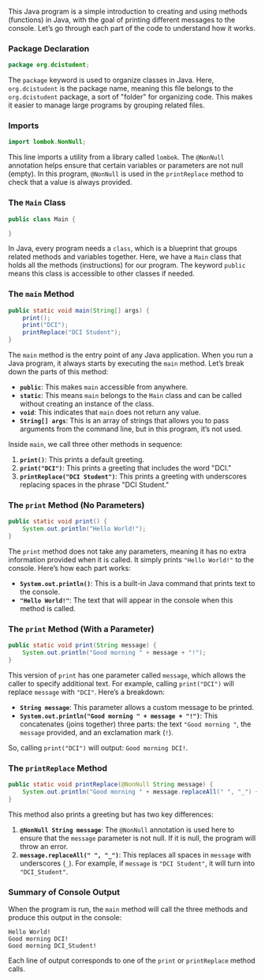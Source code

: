 This Java program is a simple introduction to creating and using methods (functions) in Java, with the goal of printing different messages to the console. Let’s go through each part of the code to understand how it works.

### Package Declaration

```java
package org.dcistudent;
```

The `package` keyword is used to organize classes in Java. Here, `org.dcistudent` is the package name, meaning this file belongs to the `org.dcistudent` package, a sort of "folder" for organizing code. This makes it easier to manage large programs by grouping related files.

### Imports

```java
import lombok.NonNull;
```

This line imports a utility from a library called `lombok`. The `@NonNull` annotation helps ensure that certain variables or parameters are not null (empty). In this program, `@NonNull` is used in the `printReplace` method to check that a value is always provided.

### The `Main` Class

```java
public class Main {

}
```

In Java, every program needs a `class`, which is a blueprint that groups related methods and variables together. Here, we have a `Main` class that holds all the methods (instructions) for our program. The keyword `public` means this class is accessible to other classes if needed.

### The `main` Method

```java
public static void main(String[] args) {
    print();
    print("DCI");
    printReplace("DCI Student");
}
```

The `main` method is the entry point of any Java application. When you run a Java program, it always starts by executing the `main` method. Let’s break down the parts of this method:

- **`public`**: This makes `main` accessible from anywhere.
- **`static`**: This means `main` belongs to the `Main` class and can be called without creating an instance of the class.
- **`void`**: This indicates that `main` does not return any value.
- **`String[] args`**: This is an array of strings that allows you to pass arguments from the command line, but in this program, it’s not used.

Inside `main`, we call three other methods in sequence:

1. **`print()`**: This prints a default greeting.
2. **`print("DCI")`**: This prints a greeting that includes the word "DCI."
3. **`printReplace("DCI Student")`**: This prints a greeting with underscores replacing spaces in the phrase "DCI Student."

### The `print` Method (No Parameters)

```java
public static void print() {
    System.out.println("Hello World!");
}
```

The `print` method does not take any parameters, meaning it has no extra information provided when it is called. It simply prints `"Hello World!"` to the console. Here’s how each part works:

- **`System.out.println()`**: This is a built-in Java command that prints text to the console.
- **`"Hello World!"`**: The text that will appear in the console when this method is called.

### The `print` Method (With a Parameter)

```java
public static void print(String message) {
    System.out.println("Good morning " + message + "!");
}
```

This version of `print` has one parameter called `message`, which allows the caller to specify additional text. For example, calling `print("DCI")` will replace `message` with `"DCI"`. Here’s a breakdown:

- **`String message`**: This parameter allows a custom message to be printed.
- **`System.out.println("Good morning " + message + "!")`**: This concatenates (joins together) three parts: the text `"Good morning "`, the `message` provided, and an exclamation mark (`!`).

So, calling `print("DCI")` will output: `Good morning DCI!`.

### The `printReplace` Method

```java
public static void printReplace(@NonNull String message) {
    System.out.println("Good morning " + message.replaceAll(" ", "_") + "!");
}
```

This method also prints a greeting but has two key differences:

1. **`@NonNull String message`**: The `@NonNull` annotation is used here to ensure that the `message` parameter is not null. If it is null, the program will throw an error.
2. **`message.replaceAll(" ", "_")`**: This replaces all spaces in `message` with underscores (`_`). For example, if `message` is `"DCI Student"`, it will turn into `"DCI_Student"`.

### Summary of Console Output

When the program is run, the `main` method will call the three methods and produce this output in the console:

```
Hello World!
Good morning DCI!
Good morning DCI_Student!
```

Each line of output corresponds to one of the `print` or `printReplace` method calls.
